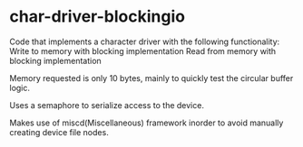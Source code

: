 # char-driver-blockingio

Code that implements a character driver with the following functionality:
Write to memory with blocking implementation
Read from memory with blocking implementation

Memory requested is only 10 bytes, mainly to quickly test the circular buffer logic.

Uses a semaphore to serialize access to the device.

Makes use of miscd(Miscellaneous) framework inorder to avoid manually creating device file nodes.
